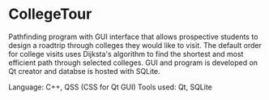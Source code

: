 # CollegeTour

Pathfinding program with GUI interface that allows prospective students to design a roadtrip through colleges they would like to visit. The default order for college visits uses Dijksta's algorithm to find the shortest and most efficient path through selected colleges. GUI and program is developed on Qt creator and databse is hosted with SQLite.

Language: C++, QSS (CSS for Qt GUI)
Tools used: Qt, SQLite  
